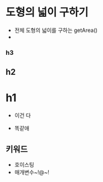 # 도형의 넓이 구하기

+ 전체 도형의 넓이를 구하는 getArea()
+ 
### h3
## h2
# h1

+ 이건 다
-  똑같애

## 키워드

+ 호이스팅
+ 매개변수~!@~!